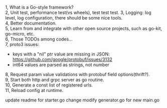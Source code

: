 1, What is a Go-style framework?  
2, Unit test, performance test(vs wheels), test test test.
3, Logging: log level, log configuration, there should be some nice tools.  
4, Better documentation.  
5, Learn from and integrate with other open source projects, such as go-kit, go-micro, etc.  
6, Those TODOs among codes...  
7, proto3 issues:
 * keys with a "nil" ptr value are missing in JSON:
   https://github.com/google/protobuf/issues/3132
 * int64 values are parsed as strings, not number

8, Request param value validations with protobuf field options(thrift?).  
9, Start both http and grpc server as go routine.  
10, Generate a const list of registered urls.  
11, Reload config at runtime.


update readme for starter.go change
modify generator.go for new main.go